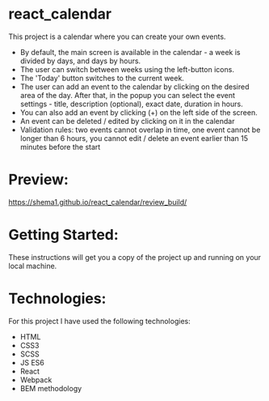 # react_calendar
This project is a calendar where you can create your own events.
* By default, the main screen is available in the calendar - a week is divided by days, and days by hours.
* The user can switch between weeks using the left-button icons.
* The 'Today' button switches to the current week.
* The user can add an event to the calendar by clicking on the desired area of the day. After that, in the popup you can select the event settings - title, description (optional), exact date, duration in hours.
* You can also add an event by clicking (+) on the left side of the screen.
* An event can be deleted / edited by clicking on it in the calendar
* Validation rules: two events cannot overlap in time, one event cannot be longer than 6 hours, you cannot edit / delete an event earlier than 15 minutes before the start

# Preview:
https://shema1.github.io/react_calendar/review_build/

# Getting Started:
These instructions will get you a copy of the project up and running on your local machine.

# Technologies:
For this project I have used the following technologies:
* HTML
* CSS3
* SCSS
* JS ES6
* React
* Webpack
* BEM methodology
